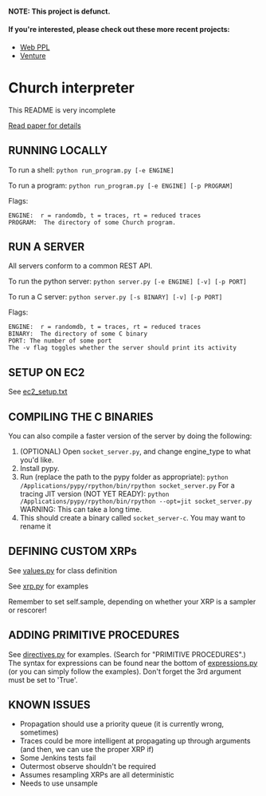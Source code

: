 #### NOTE: This project is defunct.

#### If you're interested, please check out these more recent projects:
- [Web PPL](http://webppl.org/)
- [Venture](http://probcomp.csail.mit.edu/venture/)


# Church interpreter

This README is very incomplete

[Read paper for details](papers/MEng%20thesis.pdf)

## RUNNING LOCALLY

To run a shell:
  `python run_program.py [-e ENGINE]`

To run a program:
  `python run_program.py [-e ENGINE] [-p PROGRAM]`

Flags:
```
ENGINE:  r = randomdb, t = traces, rt = reduced traces
PROGRAM:  The directory of some Church program.
```

## RUN A SERVER

All servers conform to a common REST API.

To run the python server:
  `python server.py [-e ENGINE] [-v] [-p PORT]`

To run a C server:
  `python server.py [-s BINARY] [-v] [-p PORT]`

Flags:
```
ENGINE:  r = randomdb, t = traces, rt = reduced traces
BINARY:  The directory of some C binary
PORT: The number of some port
The -v flag toggles whether the server should print its activity
```

## SETUP ON EC2

See [ec2_setup.txt](src/ec2_setup.txt)

## COMPILING THE C BINARIES

You can also compile a faster version of the server by doing the following:

1.  (OPTIONAL) Open `socket_server.py`, and change engine_type to what you'd like.
2.  Install pypy.
3.  Run (replace the path to the pypy folder as appropriate):
        ```python /Applications/pypy/rpython/bin/rpython socket_server.py```
    For a tracing JIT version (NOT YET READY):
        ```python /Applications/pypy/rpython/bin/rpython --opt=jit socket_server.py```
     WARNING:  This can take a long time.
4.  This should create a binary called `socket_server-c`.  You may want to rename it

## DEFINING CUSTOM XRPs

See [values.py](src/engine/values.py) for class definition

See [xrp.py](src/engine/xrp.py) for examples

Remember to set self.sample, depending on whether your XRP is a sampler or rescorer!

## ADDING PRIMITIVE PROCEDURES

See [directives.py](src/engine/directives.py) for examples. (Search for "PRIMITIVE PROCEDURES".)
The syntax for expressions can be found near the bottom of [expressions.py](src/engine/expressions.py) (or you can simply follow the examples).
Don't forget the 3rd argument must be set to 'True'.

## KNOWN ISSUES

- Propagation should use a priority queue (it is currently wrong, sometimes)
- Traces could be more intelligent at propagating up through arguments (and then, we can use the proper XRP if)
- Some Jenkins tests fail
- Outermost observe shouldn't be required
- Assumes resampling XRPs are all deterministic
- Needs to use unsample
